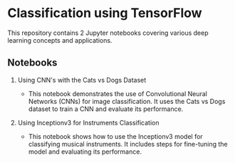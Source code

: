 # Classification using TensorFlow

This repository contains 2 Jupyter notebooks covering various deep learning concepts and applications.

## Notebooks

1. Using CNN's with the Cats vs Dogs Dataset
    - This notebook demonstrates the use of Convolutional Neural Networks (CNNs) for image classification. It uses the Cats vs Dogs dataset to train a CNN and evaluate its performance.

2. Using Inceptionv3 for Instruments Classification
    - This notebook shows how to use the Inceptionv3 model for classifying musical instruments. It includes steps for fine-tuning the model and evaluating its performance.
